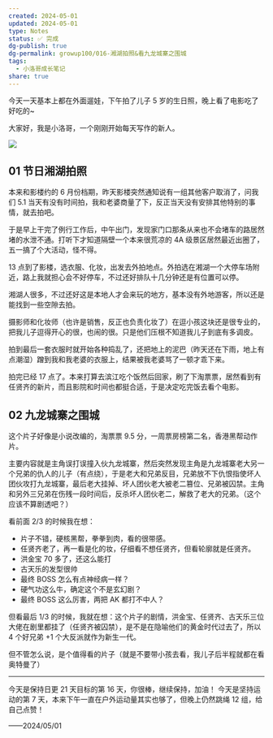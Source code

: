 ```yaml
---
created: 2024-05-01
updated: 2024-05-01
type: Notes
status: ✅ 完成
dg-publish: true
dg-permalink: growup100/016-湘湖拍照&看九龙城寨之围城
tags:
  - 小洛哥成长笔记
share: true
---
```

今天一天基本上都在外面遛娃，下午拍了儿子 5 岁的生日照，晚上看了电影吃了好吃的~

大家好，我是小洛哥，一个刚刚开始每天写作的新人。

![](https://images-ext-1.discordapp.net/external/CY9y5gZ7uoisDPSA9UelO4Rv9Bq3f1e3GMrxXP_wk84/%3Frk3s%3D18ea6f23%26x-expires%3D1746110409%26x-signature%3DtmdoIN0Zbp8RhoMs%252BZdMtds2F9E%253D/https/p16-flow-sign-va.ciciai.com/ocean-cloud-tos-us/b1cc720d12d440909706a5e993cda316.png~tplv-6bxrjdptv7-image.png?format=webp&quality=lossless)

## 01 节日湘湖拍照

本来和影楼约的 6 月份档期，昨天影楼突然通知说有一组其他客户取消了，问我们 5.1 当天有没有时间拍，我和老婆商量了下，反正当天没有安排其他特别的事情，就去拍吧。

于是早上干完了例行工作后，中午出门，发现家门口那条从来也不会堵车的路居然堵的水泄不通。打听下才知道隔壁一个本来很荒凉的 4A 级景区居然最近出圈了，五一搞了个大活动，怪不得。

13 点到了影楼，选衣服、化妆，出发去外拍地点。外拍选在湘湖一个大停车场附近，路上我就担心会不好停车，不过还好排队十几分钟还是有位置可以停。

湘湖人很多，不过还好这是本地人才会来玩的地方，基本没有外地游客，所以还是能找到一些空隙去拍。

摄影师和化妆师（也许是销售，反正也负责化妆了）在逗小孩这块还是很专业的，把我儿子逗得开心的很，也闹的很。只是他们压根不知道我儿子到底有多调皮。

拍到最后一套衣服时就开始各种捣乱了，还把地上的泥巴（昨天还在下雨，地上有点潮湿）蹭到我和我老婆的衣服上，结果被我老婆骂了一顿才乖下来。

拍完已经 17 点了。本来打算去滨江吃个饭然后回家，刷了下淘票票，居然看到有任贤齐的新片，而且影院和时间也都挺合适，于是决定吃完饭去看个电影。

## 02 九龙城寨之围城

这个片子好像是小说改编的，淘票票 9.5 分，一周票房榜第二名，香港黑帮动作片。

主要内容就是主角误打误撞入伙九龙城寨，然后突然发现主角是九龙城寨老大另一个兄弟的仇人的儿子（有点绕），于是老大和兄弟反目，兄弟放不下仇恨指使坏人团伙攻打九龙城寨，最后老大挂掉、坏人团伙老大被老二篡位、兄弟被囚禁。主角和另外三兄弟在伤残一段时间后，反杀坏人团伙老二，解救了老大的兄弟。（这个应该不算剧透吧？）

看前面 2/3 的时候我在想：

- 片子不错，硬核黑帮，拳拳到肉，看的很带感。
- 任贤齐老了，再一看是化的妆，仔细看不想任贤齐，但看轮廓就是任贤齐。
- 洪金宝 70 多了，还这么能打
- 古天乐的发型很帅
- 最终 BOSS 怎么有点神经病一样？
- 硬气功这么牛，确定这个不是玄幻剧？
- 最终 BOSS 这么厉害，两把 AK 都打不中人？

但看最后 1/3 的时候，我就在想：这个片子的剧情，洪金宝、任贤齐、古天乐三位大佬在剧里都挂了（任贤齐被囚禁），是不是在隐喻他们的黄金时代过去了，所以 4 个好兄弟 +1 个大反派就作为新生一代。

但不管怎么说，是个值得看的片子（就是不要带小孩去看，我儿子后半程就都在看奥特曼了）

---

今天是保持日更 21 天目标的第 16 天，你很棒，继续保持，加油！
今天是坚持运动的第 7 天，本来下午一直在户外运动量其实也够了，但晚上仍然跳绳 12 组，给自己点赞！

——2024/05/01